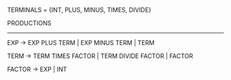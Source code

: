 
TERMINALS = {INT, PLUS, MINUS, TIMES, DIVIDE}

PRODUCTIONS
______________________________________

EXP -> EXP PLUS TERM | EXP MINUS TERM | TERM

TERM -> TERM TIMES FACTOR | TERM DIVIDE FACTOR | FACTOR

FACTOR -> EXP | INT
